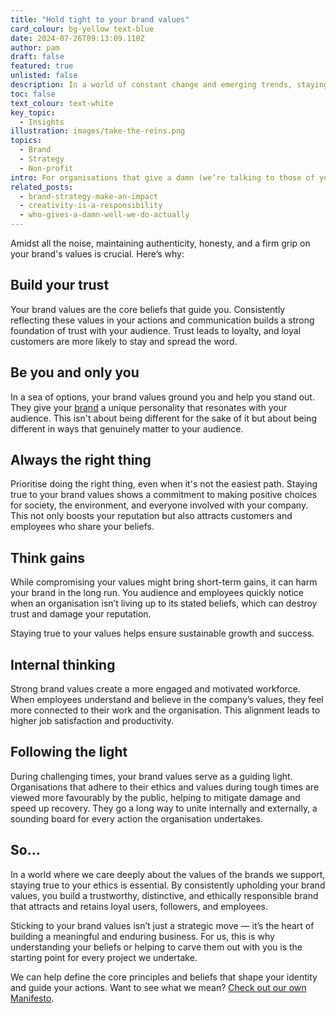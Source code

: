 ```yaml
---
title: "Hold tight to your brand values"
card_colour: bg-yellow text-blue
date: 2024-07-26T09:13:09.110Z
author: pam
draft: false
featured: true
unlisted: false
description: In a world of constant change and emerging trends, staying true to your brand values is more important than ever.
toc: false
text_colour: text-white
key_topic:
  - Insights
illustration: images/take-the-reins.png
topics:
  - Brand
  - Strategy
  - Non-profit
intro: For organisations that give a damn (we’re talking to those of you who are fighting against injustice, supporting communities and working towards improving and protecting our natural environment), a strong brand is crucial for making an impact. Whether you’re a small non-profit or a well-established organisation, having a clear brand strategy is essential. 
related_posts:
  - brand-strategy-make-an-impact
  - creativity-is-a-responsibility
  - who-gives-a-damn-well-we-do-actually
---
```


Amidst all the noise, maintaining authenticity, honesty, and a firm grip on your brand's values is crucial. Here’s why:

<h2 class="h3">Build your trust</h2>

Your brand values are the core beliefs that guide you. Consistently reflecting these values in your actions and communication builds a strong foundation of trust with your audience. Trust leads to loyalty, and loyal customers are more likely to stay and spread the word.

<h2 class="h3">Be you and only you</h2>

In a sea of options, your brand values ground you and help you stand out. They give your [brand](/services/brand/) a unique personality that resonates with your audience. This isn't about being different for the sake of it but about being different in ways that genuinely matter to your audience.

<h2 class="h3">Always the right thing</h2>

Prioritise doing the right thing, even when it's not the easiest path. Staying true to your brand values shows a commitment to making positive choices for society, the environment, and everyone involved with your company. This not only boosts your reputation but also attracts customers and employees who share your beliefs.

<h2 class="h3">Think gains</h2>

While compromising your values might bring short-term gains, it can harm your brand in the long run. You audience and employees quickly notice when an organisation isn’t living up to its stated beliefs, which can destroy trust and damage your reputation.

Staying true to your values helps ensure sustainable growth and success.

<h2 class="h3">Internal thinking</h2>

Strong brand values create a more engaged and motivated workforce. When employees understand and believe in the company’s values, they feel more connected to their work and the organisation. This alignment leads to higher job satisfaction and productivity.

<h2 class="h3">Following the light</h2>

During challenging times, your brand values serve as a guiding light. Organisations that adhere to their ethics and values during tough times are viewed more favourably by the public, helping to mitigate damage and speed up recovery. They go a long way to unite internally and externally, a sounding board for every action the organisation undertakes.


<h2 class="h3">So...</h2>

In a world where we care deeply about the values of the brands we support, staying true to your ethics is essential. By consistently upholding your brand values, you build a trustworthy, distinctive, and ethically responsible brand that attracts and retains loyal users, followers, and employees.

Sticking to your brand values isn’t just a strategic move — it’s the heart of building a meaningful and enduring business. For us, this is why understanding your beliefs or helping to carve them out with you is the starting point for every project we undertake.

We can help define the core principles and beliefs that shape your identity and guide your actions. Want to see what we mean? [Check out our own Manifesto](/about#manifesto).
